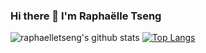 ### Hi there 👋 I'm Raphaëlle Tseng

![raphaelletseng's github stats](https://github-readme-stats.vercel.app/api?username=raphaelletseng&show_icons=true&theme=nightowl&count_private=true)
[![Top Langs](https://github-readme-stats.vercel.app/api/top-langs/?username=raphaelletseng)](https://github.com/raphaelletseng/github-readme-stats)

<!--<img src="hello.png" alt="landing-hello" style="width:400px;"/> -->

<!--
**raphaelletseng/raphaelletseng** is a ✨ _special_ ✨ repository because its `README.md` (this file) appears on your GitHub profile.

Here are some ideas to get you started:

- 🔭 I’m currently working on ...
- 🌱 I’m currently learning ...
- 👯 I’m looking to collaborate on ...
- 🤔 I’m looking for help with ...
- 💬 Ask me about ...
- 📫 How to reach me: ...
- 😄 Pronouns: ...
- ⚡ Fun fact: ...
-->
